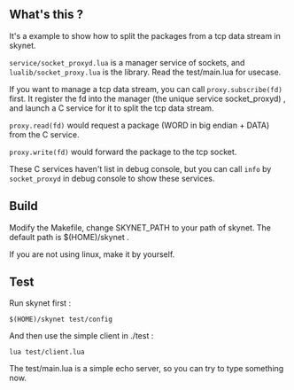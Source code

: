 ## What's this ?

It's a example to show how to split the packages from a tcp data stream in skynet.

`service/socket_proxyd.lua` is a manager service of sockets, and `lualib/socket_proxy.lua` is the library. Read the test/main.lua for usecase.

If you want to manage a tcp data stream, you can call `proxy.subscribe(fd)` first. It register the fd into the manager (the unique service socket_proxyd) , and launch a C service for it to split the tcp data stream.

`proxy.read(fd)` would request a package (WORD in big endian + DATA) from the C service.

`proxy.write(fd)` would forward the package to the tcp socket.

These C services haven't list in debug console, but you can call `info` by `socket_proxyd` in debug console to show these services.

## Build

Modify the Makefile, change SKYNET_PATH to your path of skynet. The default path is $(HOME)/skynet .

If you are not using linux, make it by yourself.

## Test

Run skynet first :

```
$(HOME)/skynet test/config
```

And then use the simple client in ./test :

```
lua test/client.lua
```

The test/main.lua is a simple echo server, so you can try to type something now.
